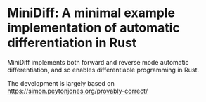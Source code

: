 # MiniDiff: A minimal example implementation of automatic differentiation in Rust

MiniDiff implements both forward and reverse mode automatic differentiation, and so enables differentiable programming in Rust.

The development is largely based on https://simon.peytonjones.org/provably-correct/
